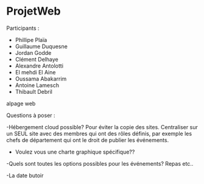 # ProjetWeb

Participants : 

  - Phillipe Plaïa
  - Guillaume Duquesne
  - Jordan Godde
  - Clément Delhaye
  - Alexandre Antolotti
  - El mehdi El Aine
  - Oussama Abakarrim
  - Antoine Lamesch
  - Thibault Debril



alpage web

Questions à poser :

-Hébergement cloud possible? Pour éviter la copie des sites. Centraliser sur un SEUL site avec des membres 
qui ont des rôles définis, par exemple les chefs de département qui ont le droit de publier les événements.

- Voulez vous une charte graphique spécifique??

-Quels sont toutes les options possibles pour les événements? Repas etc..

-La date butoir
